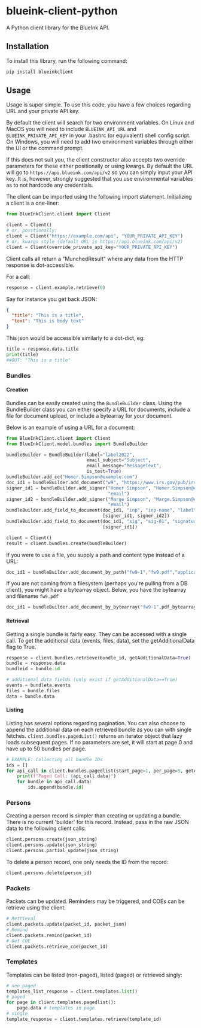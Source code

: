 # blueink-client-python
A Python client library for the BlueInk API.

## Installation
To install this library, run the following command:
```bash
pip install blueinkclient
```

## Usage
Usage is super simple. To use this code, you have a few choices regarding URL and your private API key.

By default the client will search for two environment variables. On Linux and MacOS you will need to include ```BLUEINK_API_URL``` and ```BLUEINK_PRIVATE_API_KEY``` in your .bashrc (or equivalent) shell config script. On Windows, you will need to add two environment variables through either the UI or the command prompt. 

If this does not suit you, the client constructor also accepts two override parameters for these either positionally or using kwargs. By default the URL will go to ```https://api.blueink.com/api/v2``` so you can simply input your API key. It is, however, strongly suggested that you use environmental variables as to not hardcode any credentials.

The client can be imported using the following import statement. Initializing a client is a one-liner:
```python
from BlueInkClient.client import Client

client = Client()
# or, positionally:
client = Client("https://example.com/api", "YOUR_PRIVATE_API_KEY")
# or, kwargs style (default URL is https://api.blueink.com/api/v2)
client = Client(override_private_api_key="YOUR_PRIVATE_API_KEY")
```

Client calls all return a "MunchedResult" where any data from the HTTP response is dot-accessible. 

For a call: 
```python
response = client.example.retrieve(0)
```

Say for instance you get back JSON:
```json
{
  "title": "This is a title",
  "text": "This is body text"
}
```

This json would be accessible similarly to a dot-dict, eg:
```python
title = response.data.title
print(title)
##OUT: "This is a title"
```



### Bundles
#### Creation
Bundles can be easily created using the ```BundleBuilder``` class. Using the BundleBuilder class you can either specify a URL for documents, include a file for document upload, or include a bytearray for your document.

Below is an example of using a URL for a document:

```python
from BlueInkClient.client import Client
from BlueInkClient.model.bundles import BundleBuilder

bundleBuilder = BundleBuilder(label="label2022",
                              email_subject="Subject",
                              email_message="MessageText",
                              is_test=True)
bundleBuilder.add_cc("Homer.Simpson@example.com")
doc_id1 = bundleBuilder.add_document("w9", "https://www.irs.gov/pub/irs-pdf/fw9.pdf")
signer_id1 = bundleBuilder.add_signer("Homer Simpson", "Homer.Simpson@example.com", "505-555-5555", False, True, True,
                                      "email")
signer_id2 = bundleBuilder.add_signer("Marge Simpson", "Marge.Simpson@example.com", "505-555-5556", False, True, True,
                                      "email")
bundleBuilder.add_field_to_document(doc_id1, "inp", "inp-name", "label", 1, 15, 60, 20, 3, "email", 2, 30,
                                    [signer_id1, signer_id2])
bundleBuilder.add_field_to_document(doc_id1, "sig", "sig-01", "signature", 1, 15, 68, 30, 12, "email", 2, 30,
                                    [signer_id1])

client = Client()
result = client.bundles.create(bundleBuilder)
```

If you were to use a file, you supply a path and content type instead of a URL:
```python
doc_id1 = bundleBuilder.add_document_by_path("fw9-1","fw9.pdf","application/pdf")
```

If you are not coming from a filesystem (perhaps you're pulling from a DB client), you might have a bytearray object. Below, you have the bytearray and filename ```fw9.pdf```
```python
doc_id1 = bundleBuilder.add_document_by_bytearray("fw9-1",pdf_bytearray, "fw9.pdf", "application/pdf")
```
#### Retrieval
Getting a single bundle is fairly easy. They can be accessed with a single call. To get the additional data (events, files, data), set the getAdditionalData flag to True.

```python
response = client.bundles.retrieve(bundle_id, getAdditionalData=True)
bundle = response.data
bundleid = bundle.id

# additional data fields (only exist if getAdditionalData==True)
events = bundleta.events
files = bundle.files
data = bundle.data

```
#### Listing
Listing has several options regarding pagination. You can also choose to append the additional data on each retrieved bundle as you can with single fetches. ```client.bundles.pagedList()``` returns an iterator object that lazy loads subsequent pages. If no parameters are set, it will start at page 0 and have up to 50 bundles per page.

```python
# EXAMPLE: Collecting all bundle IDs
ids = []
for api_call in client.bundles.pagedlist(start_page=1, per_page=5, getAdditionalData=True):
    print(f"Paged Call: {api_call.data}")
    for bundle in api_call.data:
        ids.append(bundle.id)
```
### Persons
Creating a person record is simpler than creating or updating a bundle. There is no current 'builder' for this record. Instead, pass in the raw JSON data to the following client calls:
```python
client.persons.create(json_string)
client.persons.update(json_string)
client.persons.partial_update(json_string)
```

To delete a person record, one only needs the ID from the record:
```python
client.persons.delete(person_id)
```

### Packets
Packets can be updated. Reminders may be triggered, and COEs can be retrieve using the client:
```python
# Retrieval
client.packets.update(packet_id, packet_json)
# Remind
client.packets.remind(packet_id)
# Get COE
client.packets.retrieve_coe(packet_id)
```

### Templates
Templates can be listed (non-paged), listed (paged) or retrieved singly:
```python
# non paged
templates_list_response = client.templates.list()
# paged
for page in client.templates.pagedlist():
    page.data # templates in page
# single
template_response = client.templates.retrieve(template_id)


```